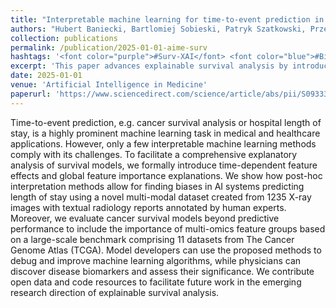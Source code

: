 ```yaml
---
title: "Interpretable machine learning for time-to-event prediction in medicine and healthcare"
authors: "Hubert Baniecki, Bartlomiej Sobieski, Patryk Szatkowski, Przemyslaw Bombinski, Przemyslaw Biecek"
collection: publications
permalink: /publication/2025-01-01-aime-surv
hashtags: '<font color="purple">#Surv-XAI</font> <font color="blue">#BioMed</font>'
excerpt: 'This paper advances explainable survival analysis by introducing time-dependent feature effects and global feature importance methods tailored for time-to-event predictions in healthcare. Through evaluations on multi-modal and multi-omics datasets, the authors demonstrate how post-hoc interpretations can uncover model biases, guide improvements, and support clinical insights, contributing open resources for further research.'
date: 2025-01-01
venue: 'Artificial Intelligence in Medicine'
paperurl: 'https://www.sciencedirect.com/science/article/abs/pii/S0933365724002689'
---
```


Time-to-event prediction, e.g. cancer survival analysis or hospital length of stay, is a highly prominent machine learning task in medical and healthcare applications. However, only a few interpretable machine learning methods comply with its challenges. To facilitate a comprehensive explanatory analysis of survival models, we formally introduce time-dependent feature effects and global feature importance explanations. We show how post-hoc interpretation methods allow for finding biases in AI systems predicting length of stay using a novel multi-modal dataset created from 1235 X-ray images with textual radiology reports annotated by human experts. Moreover, we evaluate cancer survival models beyond predictive performance to include the importance of multi-omics feature groups based on a large-scale benchmark comprising 11 datasets from The Cancer Genome Atlas (TCGA). Model developers can use the proposed methods to debug and improve machine learning algorithms, while physicians can discover disease biomarkers and assess their significance. We contribute open data and code resources to facilitate future work in the emerging research direction of explainable survival analysis.


